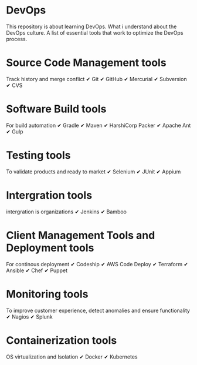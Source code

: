 # DevOps
This repository is about learning DevOps.
What i understand about the DevOps culture.
A list of essential tools that work to optimize the DevOps process.

# Source Code Management tools
Track history and merge conflict
✔ Git
✔ GitHub
✔ Mercurial
✔ Subversion
✔ CVS

# Software Build tools
For build automation
✔ Gradle
✔ Maven
✔ HarshiCorp Packer
✔ Apache Ant
✔ Gulp

# Testing tools
To validate products and ready to market
✔ Selenium
✔ JUnit
✔ Appium

# Intergration tools
intergration is organizations
✔ Jenkins
✔ Bamboo

# Client Management Tools and Deployment tools
For continous deployment
✔ Codeship
✔ AWS Code Deploy
✔ Terraform
✔ Ansible
✔ Chef
✔ Puppet

# Monitoring tools
To improve customer experience, detect anomalies and ensure functionality
✔ Nagios
✔ Splunk

# Containerization tools
OS virtualization and Isolation
✔ Docker
✔ Kubernetes